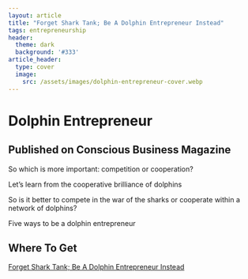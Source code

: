 ```yaml
---
layout: article
title: "Forget Shark Tank; Be A Dolphin Entrepreneur Instead"
tags: entrepreneurship
header:
  theme: dark
  background: '#333'
article_header:
  type: cover
  image:
    src: /assets/images/dolphin-entrepreneur-cover.webp
---
```

# Dolphin Entrepreneur

## Published on Conscious Business Magazine
So which is more important: competition or cooperation?

Let’s learn from the cooperative brilliance of dolphins

So is it better to compete in the war of the sharks or cooperate within a network of dolphins?

Five ways to be a dolphin entrepreneur

## Where To Get

[Forget Shark Tank; Be A Dolphin Entrepreneur Instead](https://socapglobal.com/2017/08/forget-shark-tank-dolphin-entrepreneur-instead/)
